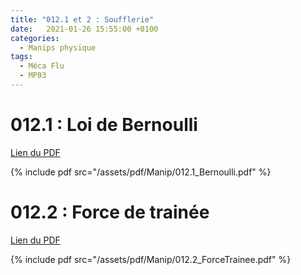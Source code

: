 ```yaml
---
title: "012.1 et 2 : Soufflerie"
date:   2021-01-26 15:55:00 +0100
categories:
  - Manips physique
tags:
  - Méca Flu
  - MP03
---
```


# 012.1 : Loi de Bernoulli

[Lien du PDF](/assets/pdf/Manip/012.1_Bernoulli.pdf)

{% include pdf src="/assets/pdf/Manip/012.1_Bernoulli.pdf" %}

# 012.2 : Force de trainée
[Lien du PDF](/assets/pdf/Manip/012.2_ForceTrainee.pdf)

{% include pdf src="/assets/pdf/Manip/012.2_ForceTrainee.pdf" %}
